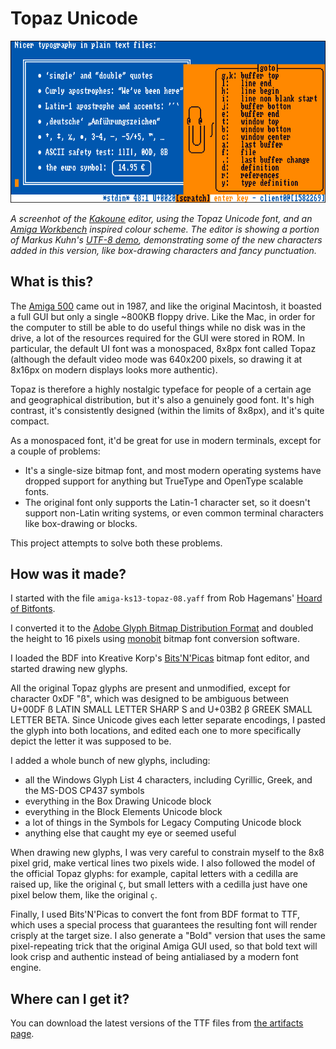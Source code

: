 Topaz Unicode
=============

![A screenshot of a terminal emulator configured to display text in Topaz Unicode KS13](./screenshot.png)

*A screenhot of the [Kakoune] editor,
using the Topaz Unicode font,
and an [Amiga Workbench] inspired colour scheme.
The editor is showing a portion of Markus Kuhn's [UTF-8 demo],
demonstrating some of the new characters added in this version,
like box-drawing characters and fancy punctuation.*

[Kakoune]: https://kakoune.org/
[Amiga Workbench]: http://toastytech.com/guis/amiga1.html
[UTF-8 demo]: https://web.archive.org/web/20231113055806/www.cl.cam.ac.uk/~mgk25/ucs/examples/UTF-8-demo.txt


What is this?
-------------

The [Amiga 500] came out in 1987,
and like the original Macintosh,
it boasted a full GUI but only a single ~800KB floppy drive.
Like the Mac,
in order for the computer to still be able to do useful things
while no disk was in the drive,
a lot of the resources required for the GUI were stored in ROM.
In particular,
the default UI font
was a monospaced, 8x8px font called Topaz
(although the default video mode was 640x200 pixels,
so drawing it at 8x16px on modern displays looks more authentic).


[Amiga 500]: https://en.wikipedia.org/wiki/Amiga_500

Topaz is therefore a highly nostalgic typeface
for people of a certain age and geographical distribution,
but it's also a genuinely good font.
It's high contrast,
it's consistently designed
(within the limits of 8x8px),
and it's quite compact.

As a monospaced font,
it'd be great for use in modern terminals,
except for a couple of problems:

  - It's a single-size bitmap font,
    and most modern operating systems have dropped support
    for anything but TrueType and OpenType scalable fonts.
  - The original font only supports the Latin-1 character set,
    so it doesn't support non-Latin writing systems,
    or even common terminal characters
    like box-drawing or blocks.

This project attempts to solve both these problems.

How was it made?
----------------

I started with the file `amiga-ks13-topaz-08.yaff`
from Rob Hagemans'
[Hoard of Bitfonts](https://github.com/robhagemans/hoard-of-bitfonts).

I converted it to the [Adobe Glyph Bitmap Distribution Format][BDF]
and doubled the height to 16 pixels
using [monobit](https://github.com/robhagemans/monobit)
bitmap font conversion software.

[BDF]: https://en.wikipedia.org/wiki/Glyph_Bitmap_Distribution_Format

I loaded the BDF into Kreative Korp's
[Bits'N'Picas][BNP] bitmap font editor,
and started drawing new glyphs.

[BNP]: https://github.com/kreativekorp/bitsnpicas/

All the original Topaz glyphs are present and unmodified,
except for character 0xDF "ß",
which was designed to be ambiguous between
U+00DF ß LATIN SMALL LETTER SHARP S and
U+03B2 β GREEK SMALL LETTER BETA.
Since Unicode gives each letter separate encodings,
I pasted the glyph into both locations,
and edited each one to more specifically depict
the letter it was supposed to be.

I added a whole bunch of new glyphs, including:

  - all the Windows Glyph List 4 characters,
    including Cyrillic, Greek, and the MS-DOS CP437 symbols
  - everything in the Box Drawing Unicode block
  - everything in the Block Elements Unicode block
  - a lot of things in the Symbols for Legacy Computing Unicode block
  - anything else that caught my eye or seemed useful

When drawing new glyphs,
I was very careful to constrain myself to the 8x8 pixel grid,
make vertical lines two pixels wide.
I also followed the model of the official Topaz glyphs:
for example, capital letters with a cedilla are raised up,
like the original `Ç`,
but small letters with a cedilla just have one pixel below them,
like the original `ç`.

Finally,
I used Bits'N'Picas to convert the font from BDF format
to TTF, which uses a special process
that guarantees the resulting font will render crisply at the target size.
I also generate a "Bold" version
that uses the same pixel-repeating trick that the original Amiga GUI used,
so that bold text will look crisp and authentic
instead of being antialiased by a modern font engine.

Where can I get it?
-------------------

You can download the latest versions of the TTF files
from [the artifacts page][artifacts].

[artifacts]: https://gitlab.com/Screwtapello/topaz-unicode/-/jobs/artifacts/main/browse?job=build

